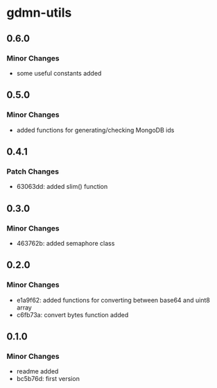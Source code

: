 # gdmn-utils

## 0.6.0

### Minor Changes

- some useful constants added

## 0.5.0

### Minor Changes

- added functions for generating/checking MongoDB ids

## 0.4.1

### Patch Changes

- 63063dd: added slim() function

## 0.3.0

### Minor Changes

- 463762b: added semaphore class

## 0.2.0

### Minor Changes

- e1a9f62: added functions for converting between base64 and uint8 array
- c6fb73a: convert bytes function added

## 0.1.0

### Minor Changes

- readme added
- bc5b76d: first version
